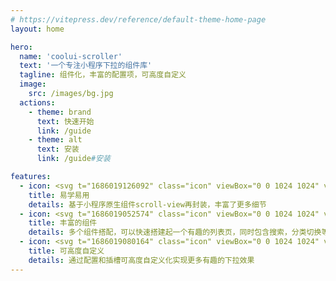 ```yaml
---
# https://vitepress.dev/reference/default-theme-home-page
layout: home

hero:
  name: 'coolui-scroller'
  text: '一个专注小程序下拉的组件库'
  tagline: 组件化，丰富的配置项，可高度自定义
  image:
    src: /images/bg.jpg
  actions:
    - theme: brand
      text: 快速开始
      link: /guide
    - theme: alt
      text: 安装
      link: /guide#安装

features:
  - icon: <svg t="1686019126092" class="icon" viewBox="0 0 1024 1024" version="1.1" xmlns="http://www.w3.org/2000/svg" p-id="2345" width="200" height="200"><path d="M496.64 224.256c-146.944 0-266.752 119.808-266.752 266.752 0 146.944 119.808 266.752 266.752 266.752s266.752-119.808 266.752-266.752c0.512-146.944-119.296-266.752-266.752-266.752z m126.976 155.648l-69.632 162.304c-1.024 2.56-3.584 5.12-6.144 6.144l-162.304 69.632c-1.536 0.512-3.072 1.024-4.608 1.024-3.072 0-6.144-1.024-8.192-3.584-3.584-3.584-4.096-8.192-2.56-12.8L439.808 440.32c1.024-2.56 3.584-5.12 6.144-6.144l162.304-69.632c4.608-2.048 9.216-1.024 12.8 2.56 3.072 3.584 4.096 8.704 2.56 12.8z" fill="#DCCBFF" p-id="2346"></path><path d="M496.64 491.52m-23.04 0a23.04 23.04 0 1 0 46.08 0 23.04 23.04 0 1 0-46.08 0Z" fill="#DCCBFF" p-id="2347"></path><path d="M589.824 282.624C442.368 282.624 322.56 402.432 322.56 549.376c0 146.944 119.808 266.752 266.752 266.752s266.752-119.808 266.752-266.752c0.512-146.944-119.296-266.752-266.24-266.752z m126.464 155.136l-69.632 162.304c-1.024 2.56-3.584 5.12-6.144 6.144L478.208 675.84c-1.536 0.512-3.072 1.024-4.608 1.024-3.072 0-6.144-1.024-8.192-3.584-3.584-3.584-4.096-8.192-2.56-12.8L532.48 498.688c1.024-2.56 3.584-5.12 6.144-6.144l162.304-69.632c4.608-2.048 9.216-1.024 12.8 2.56 3.584 3.072 4.608 8.192 2.56 12.288z" fill="#A87DFF" p-id="2348"></path><path d="M589.824 549.376m-23.04 0a23.04 23.04 0 1 0 46.08 0 23.04 23.04 0 1 0-46.08 0Z" fill="#A87DFF" p-id="2349"></path><path d="M935.424 787.968H906.24v-29.696c0-6.656-5.12-11.776-11.776-11.776-6.656 0-11.776 5.12-11.776 11.776v29.696h-29.696c-6.656 0-11.776 5.12-11.776 11.776s5.12 11.776 11.776 11.776h29.696v29.696c0 6.656 5.12 11.776 11.776 11.776 6.656 0 11.776-5.12 11.776-11.776v-29.696h29.696c6.656 0 11.776-5.12 11.776-11.776s-5.632-11.776-12.288-11.776zM803.84 201.728c14.848 14.848 10.24 33.792 6.656 47.616-3.584 13.824-4.096 20.48 0.512 25.6 5.12 5.12 11.264 4.096 25.6 0.512 13.824-3.584 32.768-8.192 47.616 6.656 14.848 14.848 10.24 33.28 6.656 47.104-3.584 13.824-4.608 20.48 0.512 25.6 4.608 4.608 4.608 11.776 0 16.384-4.608 4.608-11.776 4.608-16.384 0-14.848-14.848-10.24-33.28-6.656-47.104 3.584-13.824 4.608-20.48-0.512-25.6s-11.264-4.096-25.6-0.512c-13.824 3.584-32.768 8.192-47.104-6.656-14.848-14.848-10.24-33.792-6.656-47.616 3.584-13.824 4.608-20.48-0.512-25.6s-11.776-4.096-25.6-0.512c-13.824 3.584-32.768 8.192-47.616-6.656-4.608-4.608-4.608-11.776 0-16.384 4.608-4.608 11.776-4.608 16.384 0 5.12 5.12 11.264 4.096 25.6 0.512 13.824-3.584 32.768-8.192 47.104 6.656zM162.816 735.232c14.848 14.848 10.24 33.792 6.656 47.616-3.584 13.824-4.096 20.48 0.512 25.6 5.12 5.12 11.264 4.096 25.6 0.512 13.824-3.584 32.768-8.192 47.616 6.656 14.848 14.848 10.24 33.28 6.656 47.104-3.584 13.824-4.608 20.48 0.512 25.6 4.608 4.608 4.608 11.776 0 16.384-4.608 4.608-11.776 4.608-16.384 0-14.848-14.848-10.24-33.28-6.656-47.104 3.584-13.824 4.608-20.48-0.512-25.6s-11.264-4.096-25.6-0.512c-13.824 3.584-32.768 8.192-47.104-6.656-14.848-14.848-10.24-33.792-6.656-47.616 3.584-13.824 4.608-20.48-0.512-25.6s-11.776-4.096-25.6-0.512c-13.824 3.584-32.768 8.192-47.616-6.656-4.608-4.608-4.608-11.776 0-16.384 4.608-4.608 11.776-4.608 16.384 0 5.12 5.12 11.264 4.096 25.6 0.512 13.824-3.072 32.768-7.68 47.104 6.656z" fill="#EAB3FF" p-id="2350"></path><path d="M914.432 493.568h65.536v65.536h-65.536zM148.1216 652.09344l46.34624-46.34112 46.336 46.336-46.336 46.34624z" fill="#F7E2FF" p-id="2351"></path><path d="M161.792 298.496m-32.768 0a32.768 32.768 0 1 0 65.536 0 32.768 32.768 0 1 0-65.536 0Z" fill="#F7E2FF" p-id="2352"></path></svg>
    title: 易学易用
    details: 基于小程序原生组件scroll-view再封装，丰富了更多细节
  - icon: <svg t="1686019052574" class="icon" viewBox="0 0 1024 1024" version="1.1" xmlns="http://www.w3.org/2000/svg" p-id="2056" width="200" height="200"><path d="M454.144 394.24h92.672v-34.816c0-18.944 9.216-35.328 23.04-46.08v-11.776c0-32.256-26.112-57.856-57.856-57.856-32.256 0-57.856 26.112-57.856 57.856v34.816H360.96c-25.6 0-46.08 20.992-46.08 46.592V471.04h34.816c26.624 0 49.152 16.384 58.368 39.424V440.832c0-25.6 20.48-46.592 46.08-46.592zM663.04 394.24h46.592v-11.776c0-25.6-20.992-46.592-46.592-46.592h-5.12c3.072 7.168 5.12 14.848 5.12 23.04V394.24zM442.368 654.336c34.816 0 62.464-28.16 62.464-62.464 0-34.816-28.16-62.464-62.464-62.464h-30.72c0 1.536 0.512 3.072 0.512 4.608 0 34.816-28.16 62.464-62.464 62.464h-34.816v88.064c0 25.6 20.992 46.592 46.592 46.592h46.592v-76.8h34.304zM604.672 691.2c-10.752 0-20.992 3.072-30.208 8.192v31.232h88.064c-8.704-23.04-31.232-39.424-57.856-39.424z" fill="#99E999" p-id="2057"></path><path d="M407.552 528.896h4.096c-0.512-6.656-1.536-12.8-4.096-18.432v18.432z" fill="#01C700" p-id="2058"></path><path d="M837.12 533.504h-34.816V440.832c0-25.6-20.992-46.592-46.592-46.592h-93.184v-34.816c0-8.192-1.536-15.872-5.12-23.04-9.216-20.48-29.184-34.816-53.248-34.816-13.312 0-25.088 4.608-34.816 11.776-13.824 10.752-23.04 27.136-23.04 46.08V394.24h-92.16c-25.6 0-46.08 20.992-46.08 46.592v69.632c2.048 5.632 3.584 11.776 4.096 18.432h30.72c34.816 0 62.464 28.16 62.464 62.464 0 34.816-28.16 62.464-62.464 62.464h-34.816V742.4c0 25.6 20.992 46.592 46.592 46.592H542.72v-34.816c0-23.552 13.312-44.032 32.256-54.784 9.216-5.12 18.944-8.192 30.208-8.192 26.624 0 48.64 16.384 57.856 39.424 3.072 7.168 4.608 14.848 4.608 23.04v34.816h88.064c25.6 0 46.592-20.992 46.592-46.592v-92.672h34.816c32.256 0 57.856-26.112 57.856-57.856 0-31.744-26.112-57.856-57.856-57.856z" fill="#01C700" p-id="2059"></path><path d="M878.08 276.48h-29.696v-29.696c0-6.656-5.12-11.776-11.776-11.776-6.656 0-11.776 5.12-11.776 11.776V276.48h-29.696c-6.656 0-11.776 5.12-11.776 11.776s5.12 11.776 11.776 11.776h29.696v29.696c0 6.656 5.12 11.776 11.776 11.776 6.656 0 11.776-5.12 11.776-11.776v-29.696h29.696c6.656 0 11.776-5.12 11.776-11.776s-5.12-11.776-11.776-11.776zM156.672 358.4c14.848-14.848 33.792-10.24 47.616-6.656 13.824 3.584 20.48 4.096 25.6-0.512 5.12-5.12 4.096-11.264 0.512-25.6-3.584-13.824-8.192-32.768 6.656-47.616 14.848-14.848 33.28-10.24 47.104-6.656 13.824 3.584 20.48 4.608 25.6-0.512 4.608-4.608 11.776-4.608 16.384 0s4.608 11.776 0 16.384c-14.848 14.848-33.28 10.24-47.104 6.656-13.824-3.584-20.48-4.608-25.6 0.512s-4.096 11.264-0.512 25.6c3.584 13.824 8.192 32.768-6.656 47.104-14.848 14.848-33.792 10.24-47.616 6.656-13.824-3.584-20.48-4.608-25.6 0.512s-4.096 11.776-0.512 25.6c3.584 13.824 8.192 32.768-6.656 47.616-4.608 4.608-11.776 4.608-16.384 0-4.608-4.608-4.608-11.776 0-16.384 5.12-5.12 4.096-11.264 0.512-25.6-3.584-13.312-8.192-32.256 6.656-47.104z" fill="#BEEEB9" p-id="2060"></path><path d="M211.7632 529.04448l46.34624-46.34112 46.336 46.336-46.336 46.34112z" fill="#EAF9E8" p-id="2061"></path><path d="M918.528 751.616m-32.768 0a32.768 32.768 0 1 0 65.536 0 32.768 32.768 0 1 0-65.536 0Z" fill="#EAF9E8" p-id="2062"></path><path d="M239.104 654.848H150.016c-6.656 0-11.776 5.12-11.776 11.776v89.088c0 6.656 5.12 11.776 11.776 11.776h89.088c6.656 0 11.776-5.12 11.776-11.776v-89.088c-0.512-6.656-5.632-11.776-11.776-11.776z m-11.776 89.088H161.792v-65.536h65.536v65.536z" fill="#BEEEB9" p-id="2063"></path></svg>
    title: 丰富的组件
    details: 多个组件搭配，可以快速搭建起一个有趣的列表页，同时包含搜索，分类切换等功能
  - icon: <svg t="1686019080164" class="icon" viewBox="0 0 1024 1024" version="1.1" xmlns="http://www.w3.org/2000/svg" p-id="2201" width="200" height="200"><path d="M769.536 358.4l-49.664-49.664c-10.24-10.24-25.6-17.408-40.448-17.408-14.848 0-30.208 5.632-40.448 17.408L322.048 624.64c-1.024 1.024-1.024 2.56-2.56 3.584v2.048l-23.04 139.264c-1.024 3.584 1.024 7.168 3.584 10.24 2.56 2.56 4.608 3.584 8.192 3.584h2.56l139.264-23.04h2.048c1.024 0 2.56-1.024 3.584-2.56l315.904-315.904c20.992-23.04 20.992-60.416-2.048-83.456z m-399.36 390.144l-41.984-41.984 8.192-51.2 84.48 84.48-50.688 8.704z m248.32-272.896l-189.44 189.44c-2.56 2.56-5.632 3.584-8.192 3.584-3.584 0-5.632-1.024-8.192-3.584-4.608-4.608-4.608-11.776 0-16.384l189.44-189.44c4.608-4.608 11.776-4.608 16.384 0 4.608 4.608 4.608 11.776 0 16.384z m82.432 1.024l-99.84-99.84 30.208-30.208 99.84 99.84-30.208 30.208z" fill="#FFE9B4" p-id="2202"></path><path d="M862.208 416.256l-49.664-49.664c-10.24-10.24-25.6-17.408-40.448-17.408s-30.208 5.632-40.448 17.408L414.72 682.496c-1.024 1.024-1.024 2.56-2.56 3.584v2.048L389.12 827.392c-1.024 3.584 1.024 7.168 3.584 10.24 2.56 2.56 4.608 3.584 8.192 3.584h2.56l139.264-23.04h2.048c1.024 0 2.56-1.024 3.584-2.56l315.904-315.904c20.992-23.04 20.992-59.904-2.048-83.456z m-399.36 390.144l-41.984-41.984 8.192-51.2 84.48 84.48-50.688 8.704z m248.32-272.896l-189.44 189.44c-2.56 2.56-5.632 3.584-8.192 3.584-3.584 0-5.632-1.024-8.192-3.584-4.608-4.608-4.608-11.776 0-16.384l189.44-189.44c4.608-4.608 11.776-4.608 16.384 0s5.12 11.776 0 16.384z m82.432 1.024l-99.84-99.84 30.208-30.208 99.84 99.84-30.208 30.208z" fill="#FFBA00" p-id="2203"></path><path d="M179.2 736.768h-29.696v-29.696c0-6.656-5.12-11.776-11.776-11.776-6.656 0-11.776 5.12-11.776 11.776v29.696H97.28c-6.656 0-11.776 5.12-11.776 11.776 0 6.656 5.12 11.776 11.776 11.776h29.696v29.696c0 6.656 5.12 11.776 11.776 11.776 6.656 0 11.776-5.12 11.776-11.776v-29.696H179.2c6.656 0 11.776-5.12 11.776-11.776 0-6.656-5.12-11.776-11.776-11.776zM899.584 792.576c-20.48 0-30.72-16.384-38.4-28.672-7.68-12.288-11.264-17.408-18.432-17.408-6.656 0-10.752 5.12-18.432 17.408-7.168 12.288-17.408 28.672-38.4 28.672-20.48 0-30.72-16.384-38.4-28.672-7.68-12.288-11.264-17.408-18.432-17.408-6.656 0-11.776-5.12-11.776-11.776 0-6.656 5.12-11.776 11.776-11.776 20.48 0 30.72 16.384 38.4 28.672 7.68 12.288 11.264 17.408 18.432 17.408 6.656 0 10.752-5.12 18.432-17.408 7.168-12.288 17.408-28.672 38.4-28.672 20.48 0 30.72 16.384 38.4 28.672 7.68 12.288 11.264 17.408 18.432 17.408s10.752-5.632 18.432-17.408c7.168-12.288 17.408-28.672 38.4-28.672 6.656 0 11.776 5.12 11.776 11.776 0 6.656-5.12 11.776-11.776 11.776-7.168 0-10.752 5.12-18.432 17.408-7.68 11.776-17.92 28.672-38.4 28.672z" fill="#FFC879" p-id="2204"></path><path d="M809.984 242.688H875.52v65.536h-65.536zM797.184 666.624l49.152 3.072-46.08-52.224z" fill="#FFF7EC" p-id="2205"></path><path d="M378.88 296.96m-32.768 0a32.768 32.768 0 1 0 65.536 0 32.768 32.768 0 1 0-65.536 0Z" fill="#FFF7EC" p-id="2206"></path><path d="M348.672 400.896H223.232c-4.608 0-8.704 3.072-10.752 7.168-2.048 4.096-1.024 9.216 2.56 12.8l62.976 62.976c2.048 2.048 5.12 3.584 8.192 3.584s6.144-1.024 8.192-3.584l62.976-62.976c3.072-3.072 4.096-8.192 2.56-12.8-2.048-4.096-6.144-7.168-11.264-7.168zM285.696 459.264L250.88 424.448h69.632l-34.816 34.816z" fill="#FFC879" p-id="2207"></path></svg>
    title: 可高度自定义
    details: 通过配置和插槽可高度自定义化实现更多有趣的下拉效果
---
```

